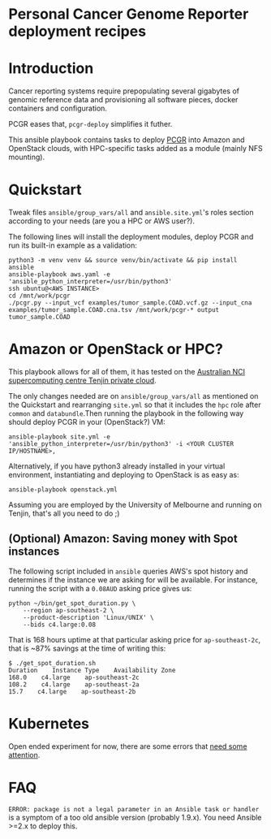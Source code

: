 Personal Cancer Genome Reporter deployment recipes
==================================================

Introduction
============

Cancer reporting systems require prepopulating several gigabytes of genomic reference data and provisioning all software pieces, docker containers and configuration.

PCGR eases that, `pcgr-deploy` simplifies it futher.

This ansible playbook contains tasks to deploy [PCGR](https://github.com/sigven/pcgr) into Amazon and OpenStack clouds, with HPC-specific tasks added as a module (mainly NFS mounting).

Quickstart
==========

Tweak files `ansible/group_vars/all` and `ansible.site.yml`'s roles section according to your needs (are you a HPC or AWS user?).

The following lines will install the deployment modules, deploy PCGR and run its built-in example as a validation:

```
python3 -m venv venv && source venv/bin/activate && pip install ansible
ansible-playbook aws.yaml -e 'ansible_python_interpreter=/usr/bin/python3'
ssh ubuntu@<AWS INSTANCE>
cd /mnt/work/pcgr
./pcgr.py --input_vcf examples/tumor_sample.COAD.vcf.gz --input_cna examples/tumor_sample.COAD.cna.tsv /mnt/work/pcgr-* output tumor_sample.COAD
```

Amazon or OpenStack or HPC?
===========================

This playbook allows for all of them, it has tested on the [Australian NCI supercomputing centre Tenjin private cloud](https://nci.org.au/systems-services/cloud-computing/tenjin/).

The only changes needed are on `ansible/group_vars/all` as mentioned on the Quickstart and rearranging `site.yml` so that it includes the `hpc` role after `common` and `databundle`.Then running the playbook in the following way should deploy PCGR in your (OpenStack?) VM:

```
ansible-playbook site.yml -e 'ansible_python_interpreter=/usr/bin/python3' -i <YOUR CLUSTER IP/HOSTNAME>,
```

Alternatively, if you have python3 already installed in your virtual environment, instantiating and deploying to OpenStack is as easy as:

```
ansible-playbook openstack.yml
```

Assuming you are employed by the University of Melbourne and running on Tenjin, that's all you need to do ;)

(Optional) Amazon: Saving money with Spot instances
---------------------------------------------------

The following script included in `ansible` queries AWS's spot history and determines if the
instance we are asking for will be available. For instance, running the script with a `0.08AUD`
asking price gives us:

```
python ~/bin/get_spot_duration.py \
	--region ap-southeast-2 \
	--product-description 'Linux/UNIX' \
	--bids c4.large:0.08
```

That is 168 hours uptime at that particular asking price for `ap-southeast-2c`, that 
is ~87% savings at the time of writing this:

```
$ ./get_spot_duration.sh
Duration    Instance Type    Availability Zone
168.0    c4.large    ap-southeast-2c
108.2    c4.large    ap-southeast-2a
15.7    c4.large    ap-southeast-2b
```

Kubernetes
==========

Open ended experiment for now, there are some errors that [need some attention](https://twitter.com/braincode/status/865250048480817152).

FAQ
===

`ERROR: package is not a legal parameter in an Ansible task or handler` is a symptom of a too old ansible version (probably 1.9.x). You need Ansible >=2.x to deploy this.
